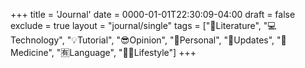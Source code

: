+++
title = 'Journal'
date = 0000-01-01T22:30:09-04:00
draft = false
exclude = true
layout = "journal/single"
tags = ["📖Literature", "💻Technology", "💡Tutorial", "😎Opinion", "🧑Personal", "🤭Updates", "💊Medicine", "🈶Language", "🚶‍♀️Lifestyle"]
+++